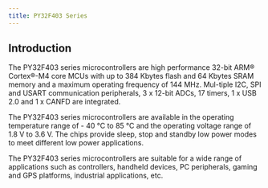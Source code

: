 ```yaml
---
title: PY32F403 Series
---
```


## Introduction

The PY32F403 series microcontrollers are high performance 32-bit ARM® Cortex®-M4 core MCUs with up to 384 Kbytes flash and 64 Kbytes SRAM memory and a maximum operating frequency of 144 MHz. Mul-tiple I2C, SPI and USART communication peripherals, 3 x 12-bit ADCs, 17 timers, 1 x USB 2.0 and 1 x CANFD are integrated.

The PY32F403 series microcontrollers are available in the operating temperature range of - 40 °C to 85 °C and the operating voltage range of 1.8 V to 3.6 V. The chips provide sleep, stop and standby low power modes to meet different low power applications.

The PY32F403 series microcontrollers are suitable for a wide range of applications such as controllers, handheld devices, PC peripherals, gaming and GPS platforms, industrial applications, etc.

<!-- @include: ../../../data/markdown/PY32F403/en.md -->